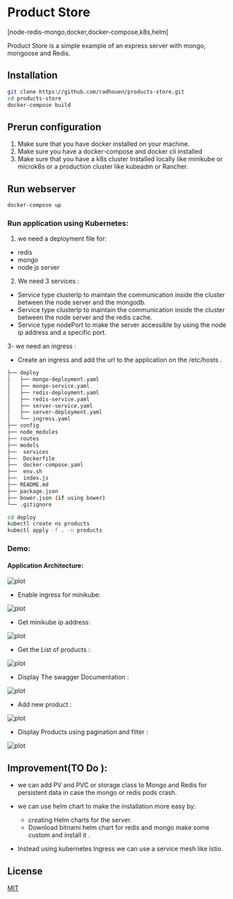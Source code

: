 # Product Store 

[node-redis-mongo,docker,docker-compose,k8s,helm]

Product Store is a simple example of an express server with mongo, mongoose and Redis.


## Installation
```bash
git clone https://github.com/radhouen/products-store.git
cd products-store
docker-compose build
```

## Prerun configuration
1. Make sure that you have docker installed on your machine.
2. Make sure you have a docker-compose and docker cli installed
3. Make sure that you have a k8s cluster Installed locally like minikube or microk8s or a production cluster like kubeadm or Rancher.

## Run webserver
```bash
docker-compose up
```


### Run application using Kubernetes:

1. we need a deployment file for:
- redis
- mongo
- node js server

2. We need 3 services :
- Service type clusterIp to maintain the communication inside the cluster between the node server and the mongodb.
- Service type clusterIp to maintain the communication inside the cluster between the node server and the redis cache.
- Service type nodePort to make the server accessible by using the node ip address and a specific port.

3- we need an ingress :
- Create an ingress and add the url to the application on the /etc/hosts .

```bash
├── deploy
│   ├── mongo-deployment.yaml
│   ├── mongo-service.yaml
│   ├── redis-deployment.yaml
│   ├── redis-service.yaml
│   ├── server-service.yaml
│   ├── server-deployment.yaml
│   └── ingress.yaml
├── config
├── node_modules
├── routes
├── models
├──  services
├──  Dockerfile
├──  docker-compose.yaml
├──  env.sh
├──  index.js
├── README.md
├── package.json
├── bower.json (if using bower)
└── .gitignore
```

```sh
cd deploy 
kubectl create ns products
kubectl apply -f . -n products 
```

### Demo:

#### Application Architecture:

![plot](./demo/products.png)


- Enable ingress for minikube:

![plot](./demo/enable-ingress-minikube.png)

- Get minikube ip address:

![plot](./demo/get-minikube-ip.png)


- Get the List of products :

![plot](./demo/get-products-list.png)

- Display The swagger Documentation :

![plot](./demo/swagger.png)


- Add new product :

![plot](./demo/create-product.png)


- Display Products using pagination and filter :

![plot](./demo/get-products-filter.png)


## Improvement(TO Do ):

- we can add PV and PVC or storage class to Mongo and Redis for persistent data in case the mongo or redis pods crash.

- we can use helm chart to make the installation more easy by:
  - creating Helm charts for the server.
  - Download bitnami helm chart for redis and mongo make some custom and install it .

- Instead using kubernetes Ingress we can use a service mesh like Istio.



## License
[MIT](https://choosealicense.com/licenses/mit/)
